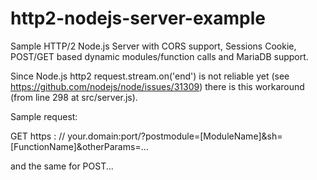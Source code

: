 # http2-nodejs-server-example
Sample HTTP/2 Node.js Server with CORS support, Sessions Cookie, POST/GET based dynamic modules/function calls and MariaDB support.

Since Node.js http2 request.stream.on('end') is not reliable yet (see https://github.com/nodejs/node/issues/31309) there is this workaround (from line 298 at src/server.js).

Sample request:

GET https : // your.domain:port/?postmodule=[ModuleName]&sh=[FunctionName]&otherParams=...

and the same for POST...
